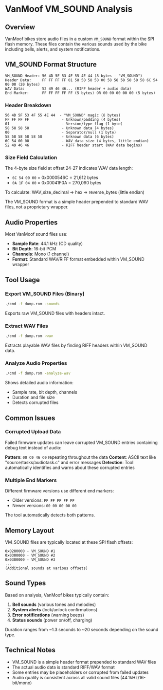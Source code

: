 # VanMoof VM_SOUND Analysis

## Overview

VanMoof bikes store audio files in a custom `VM_SOUND` format within the SPI flash memory. These files contain the various sounds used by the bike including bells, alerts, and system notifications.

## VM_SOUND Format Structure

```
VM_SOUND Header: 56 4D 5F 53 4F 55 4E 44 (8 bytes - "VM_SOUND")
Header Data:     FF FF FF FF 01 58 58 58 58 00 58 58 58 58 58 58 6C 54 00 00 (20 bytes)
WAV Data:        52 49 46 46... (RIFF header + audio data)
End Marker:      FF FF FF FF FF (5 bytes) OR 00 00 00 00 00 (5 bytes)
```

### Header Breakdown

```
56 4D 5F 53 4F 55 4E 44  - "VM_SOUND" magic (8 bytes)
FF FF FF FF               - Unknown/padding (4 bytes)
01                        - Version/type flag (1 byte)
58 58 58 58               - Unknown data (4 bytes)
00                        - Separator/null (1 byte)
58 58 58 58 58 58         - Unknown data (6 bytes)
6C 54 00 00               - WAV data size (4 bytes, little endian)
52 49 46 46               - RIFF header start (WAV data begins)
```

### Size Field Calculation

The 4-byte size field at offset 24-27 indicates WAV data length:
- `6C 54 00 00` = 0x0000546C = 21,612 bytes
- `0A 1F 04 00` = 0x00041F0A = 270,090 bytes

To calculate: WAV_size_decimal → hex → reverse_bytes (little endian)

The VM_SOUND format is a simple header prepended to standard WAV files, not a proprietary wrapper.

## Audio Properties

Most VanMoof sound files use:
- **Sample Rate**: 44.1 kHz (CD quality)
- **Bit Depth**: 16-bit PCM
- **Channels**: Mono (1 channel)
- **Format**: Standard WAV/RIFF format embedded within VM_SOUND wrapper

## Tool Usage

### Export VM_SOUND Files (Binary)
```bash
./cmd -f dump.rom -sounds
```
Exports raw VM_SOUND files with headers intact.

### Extract WAV Files
```bash
./cmd -f dump.rom -wav
```
Extracts playable WAV files by finding RIFF headers within VM_SOUND data.

### Analyze Audio Properties
```bash
./cmd -f dump.rom -analyze-wav
```
Shows detailed audio information:
- Sample rate, bit depth, channels
- Duration and file size
- Detects corrupted files

## Common Issues

### Corrupted Upload Data
Failed firmware updates can leave corrupted VM_SOUND entries containing debug text instead of audio:

**Pattern**: `00 C0 46 C0` repeating throughout the data
**Content**: ASCII text like "source/tasks/audiotask.c" and error messages
**Detection**: Tool automatically identifies and warns about these corrupted entries

### Multiple End Markers
Different firmware versions use different end markers:
- Older versions: `FF FF FF FF FF`
- Newer versions: `00 00 00 00 00`

The tool automatically detects both patterns.

## Memory Layout

VM_SOUND files are typically located at these SPI flash offsets:
```
0x0280000 - VM_SOUND #1
0x0300000 - VM_SOUND #2
0x0380000 - VM_SOUND #3
...
(Additional sounds at various offsets)
```

## Sound Types

Based on analysis, VanMoof bikes typically contain:
1. **Bell sounds** (various tones and melodies)
2. **System alerts** (lock/unlock confirmations)
3. **Error notifications** (warning beeps)
4. **Status sounds** (power on/off, charging)

Duration ranges from ~1.3 seconds to ~20 seconds depending on the sound type.

## Technical Notes

- VM_SOUND is a simple header format prepended to standard WAV files
- The actual audio data is standard RIFF/WAV format
- Some entries may be placeholders or corrupted from failed updates
- Audio quality is consistent across all valid sound files (44.1kHz/16-bit/mono)